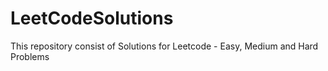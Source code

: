# LeetCodeSolutions
This repository consist of Solutions for Leetcode - Easy, Medium and Hard Problems
